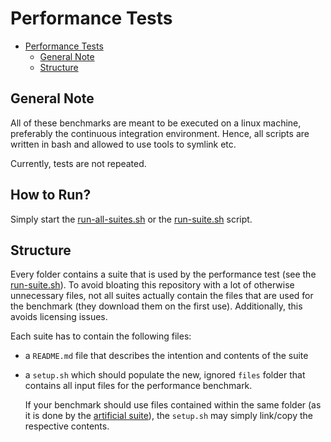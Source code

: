 # Performance Tests

<!-- TOC -->
* [Performance Tests](#performance-tests)
  * [General Note](#general-note)
  * [Structure](#structure)
<!-- TOC -->

## General Note

All of these benchmarks are meant to be executed on a linux machine, preferably the continuous integration environment. Hence, all scripts are written in bash and allowed to use tools to symlink etc.  

Currently, tests are not repeated.

## How to Run?

Simply start the [run-all-suites.sh](run-all-suites.sh) or the [run-suite.sh](run-suite.sh) script.


## Structure

Every folder contains a suite that is used by the performance test (see the [run-suite.sh](run-suite.sh)).
To avoid bloating this repository with a lot of otherwise unnecessary files, not all suites actually contain the files
that are used for the benchmark (they download them on the first use). Additionally, this avoids licensing issues.

Each suite has to contain the following files:

- a `README.md` file that describes the intention and contents of the suite
- a `setup.sh` which should populate the new, ignored `files` folder that contains all input files for the performance benchmark.

  If your benchmark should use files contained within the same folder (as it is done by the [artificial suite](suite-artificial)), the `setup.sh` may simply link/copy the respective contents. 
